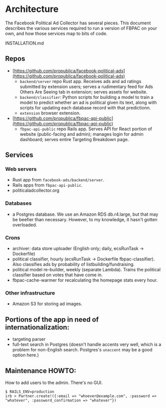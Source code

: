 Architecture
============

The Facebook Political Ad Collector has several pieces. This document describes the various services required to run a version of FBPAC on your own, and how those services map to bits of code.

INSTALLATION.md 

Repos
-----
- [https://github.com/propublica/facebook-political-ads](https://github.com/propublica/facebook-political-ads)
	- `backend/server` repo Rust app. Receives ads and ad ratings submitted by extension users; serves a rudimentary feed for Ads Others Are Seeing tab in extension; serves assets for website.
	- `backend/classifier`: Python scripts for building a model to train a model to predict whether an ad is political given its text, along with scripts for updating each database record with that predictionn.
	- `extension` browser extension.
- [https://github.com/propublica/fbpac-api-public](https://github.com/propublica/fbpac-api-public)
  - `fbpac-api-public` repo Rails app. Serves API for React portion of website (public-facing and admin); manages login for admin dashboard; serves entire Targeting Breakdown page.

Services
---------

### Web servers

- Rust app from `facebook-ads/backend/server`.
- Rails apps from `fbpac-api-public`.
- politicaladcollector.org

### Databases

- a Postgres database. We use an Amazon RDS db.r4.large, but that may be beefier than necessary. However, to my knowledge, it hasn't gotten overloaded.

### Crons
- archiver: data store uploader (English only; daily, ecsRunTask -> Dockerfile)
- political classifier, hourly (ecsRunTask -> Dockerfile fbpac-classifier). Also classifies ads by probability of listbuilding/fundraising.
- political model re-builder, weekly (separate Lambda). Trains the political classifier based on votes that have come in.
- fbpac-cache-warmer for recalculating the homepage stats every hour.

### Other infrastructure
 - Amazon S3 for storing ad images.

Portions of the app in need of internationalization:
----------------------------------------------------
 - targeting parser
 - full-text search in Postgres (doesn't handle accents very well, which is a problem for non-English search. Postgres's `unaccent` may be a good option here.)

Maintenance HOWTO:
------------
How to add users to the admin. There's no GUI.
````
$ RAILS_ENV=production
irb > Partner.create!({:email => "whoever@example.com", :password => "whatever", :password_confirmation => "whatever"})
````
